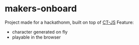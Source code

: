 # makers-onboard

Project made for a hackathonm, built on top of [CT-JS](https://ctjs.rocks/)
Feature:
- character generated on fly
- playable in the browser
